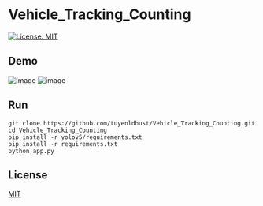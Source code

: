 # Vehicle_Tracking_Counting
[![License: MIT](https://img.shields.io/badge/License-MIT-yellow.svg)](https://opensource.org/licenses/MIT)
## Demo
![image](https://user-images.githubusercontent.com/19906050/232540842-4ed7713c-a61f-4571-b4ef-c9d5a96a4c98.png)
![image](https://user-images.githubusercontent.com/19906050/232542444-ef2b8ad2-1759-460b-a2ef-d422e8dedbf8.png)


## Run
```
git clone https://github.com/tuyenldhust/Vehicle_Tracking_Counting.git
cd Vehicle_Tracking_Counting
pip install -r yolov5/requirements.txt
pip install -r requirements.txt
python app.py
```
## License
[MIT](https://choosealicense.com/licenses/mit/)
